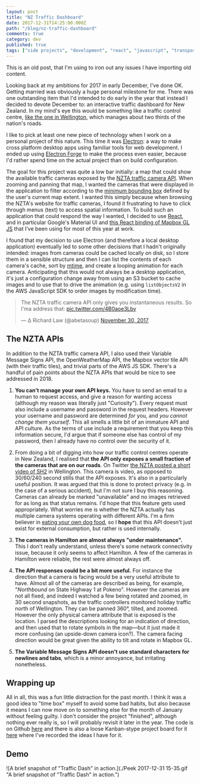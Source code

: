 ```yaml
---
layout: post
title: "NZ Traffic Dashboard"
date: 2017-12-31T14:25:00.000Z
path: "/blog/nz-traffic-dashboard"
comments: true
category: dev
published: true
tags: ["side projects", "development", "react", "javascript", "transport", "New Zealand", "NZTA", 'meta']
---
```


This is an old post, that I'm using to iron out any issues I have importing old content.

Looking back at my ambitions for 2017 in early December, I've done OK. Getting married was obviously a huge personal milestone for me. There was one outstanding item that I'd intended to do early in the year that instead I decided to devote December to: an interactive traffic dashboard for New Zealand. In my mind's eye this would be something like a traffic control centre, [like the one in Wellington](https://www.stuff.co.nz/national/99897853/curious-city-the-team-that-keep-new-zealands-traffic-moving), which manages about two thirds of the nation's roads.

I like to pick at least one new piece of technology when I work on a personal project of this nature. This time it was [Electron](https://electronjs.org/): a way to make cross platform desktop apps using familiar tools for web development. I ended up using [Electron Forge](https://electronforge.io/) to make the process even easier, because I'd rather spend time on the actual project than on build configuration.

The goal for this project was quite a low bar initially: a map that could show the available traffic cameras exposed by the [NZTA traffic camera API](https://www.nzta.govt.nz/traffic-and-travel-information/infoconnect-section-page/about-the-apis/traffic-cameras/). When zooming and panning that map, I wanted the cameras that were displayed in the application to filter according to the [minimum bounding box](https://en.wikipedia.org/wiki/Minimum_bounding_box) defined by the user's current map extent. I wanted this simply because when browsing the NZTA's website for traffic cameras, I found it frustrating to have to click through menus (text) to access spatial information. To build such an application that could respond the way I wanted, I decided to use [React](https://reactjs.org/), and in particular Google's Material UI and [this React binding of Mapbox GL JS](https://github.com/alex3165/react-mapbox-gl) that I've been using for most of this year at work.

I found that my decision to use Electron (and therefore a local desktop application) eventually led to some other decisions that I hadn't originally intended: images from cameras could be cached locally on disk, so I store them in a sensible structure and then I can list the contents of each camera's cache, sort by [mtime](https://www.unixtutorial.org/2008/04/atime-ctime-mtime-in-unix-filesystems/), and create a looping animation for each camera. Anticipating that this would not always be a desktop application, it's just a configuration change away from using an S3 bucket to cache images and to use that to drive the animation (e.g. using `listObjectsV2` in the AWS JavaScript SDK to order images by modification time).

<blockquote class="twitter-tweet" data-lang="en"><p lang="en" dir="ltr">The NZTA traffic camera API only gives you instantaneous results. So I&#39;ma address that: <a href="https://t.co/4B0aoe3Lby">pic.twitter.com/4B0aoe3Lby</a></p>&mdash; ∆ Richard Law (@abetasoup) <a href="https://twitter.com/abetasoup/status/936165994837327872?ref_src=twsrc%5Etfw">November 30, 2017</a></blockquote>
<script async src="https://platform.twitter.com/widgets.js" charset="utf-8"></script>


## The NZTA APIs

In addition to the NZTA traffic camera API, I also used their Variable Message Signs API, the OpenWeatherMap API, the Mapbox vector tile API (with their traffic tiles), and trivial parts of the AWS JS SDK. There's a handful of pain points about the NZTA APIs that would be nice to see addressed in 2018.

1. **You can't manage your own API keys.** You have to send an email to a human to request access, and give a reason for wanting access (although my reason was literally just "Curiosity"). Every request must also include a username and password in the request headers. However your username and password are determined *for* you, and *you cannot change them yourself*. This all smells a little bit of an immature API and API culture. As the terms of use include a requirement that you keep this information secure, I'd argue that if someone else has control of my password, then I already have no control over the security of it.

2. From doing a bit of digging into how our traffic control centres operate in New Zealand, I realised that **the API only exposes a small fraction of the cameras that are on our roads**. On Twitter [the NZTA posted a short video of SH2](https://twitter.com/NZTAWgtn/status/943889798405771264) in Wellington. This camera is video, as opposed to 30/60/240 second stills that the API exposes. It's also in a particularly useful position. It was argued that this is done to protect privacy (e.g. in the case of a serious accident), but I'm not sure I buy this reasoning. Cameras can already be marked "unavailable" and no images retrieved for as long as that status remains. I'd hope that this feature gets used appropriately. What worries me is whether the NZTA actually has multiple camera systems operating with different APIs. I'm a firm believer in [eating your own dog food](https://en.wikipedia.org/wiki/Eating_your_own_dog_food), so I **hope** that this API doesn't just exist for external consumption, but rather is used internally.

3. **The cameras in Hamilton are almost always "under maintenance".** This I don't really understand, unless there's some network connectivity issue, because it only seems to affect Hamilton. A few of the cameras in Hamilton were reliable, the rest were almost always off.

4. **The API responses could be a bit more useful.** For instance the direction that a camera is facing would be a very useful attribute to have. Almost all of the cameras are described as being, for example, "*Northbound* on State Highway 1 at Pokeno". However the cameras are not all fixed, and indeed I watched a few being rotated and zoomed, in 30 second snapshots, as the traffic controllers monitored holiday traffic north of Wellington. They can be panned 360°, tilted, and zoomed. However the only physical camera attribute that is exposed is the location. I parsed the descriptions looking for an indication of direction, and then used that to rotate symbols in the map—but it just made it more confusing (an upside-down camera icon?). The camera facing direction would be great given the ability to tilt and rotate in Mapbox GL.

5. **The Variable Message Signs API doesn't use standard characters for newlines and tabs**, which is a minor annoyance, but irritating nonetheless.

## Wrapping up

All in all, this was a fun little distraction for the past month. I think it was a good idea to "time box" myself to avoid some bad habits, but also because it means I can now move on to something else for the month of January without feeling guilty. I don't consider the project "finished", although nothing ever really is, so I will probably revisit it later in the year. The code is on Github [here](https://github.com/alpha-beta-soup/traffic-dash) and there is also a loose Kanban-stype project board for it [here](https://github.com/alpha-beta-soup/traffic-dash/projects/1) where I've recorded the ideas I have for it.

## Demo

![A brief snapshot of "Traffic Dash" in action.](./Peek 2017-12-31 15-35.gif "A brief snapshot of \"Traffic Dash\" in action.")
